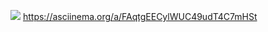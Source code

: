<a href="https://codeclimate.com/github/EvgeniyNaumov/Metodolog/maintainability"><img src="https://api.codeclimate.com/v1/badges/84566adaacc8954ea3b9/maintainability" /></a>
https://asciinema.org/a/FAqtgEECylWUC49udT4C7mHSt
